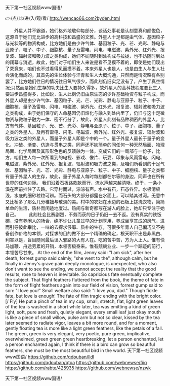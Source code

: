 
天下第一社区视频www国语/




👉/点/此/进/入/观/看/ http://wencao66.com?byden.html




　　外星人并不霸道，她们格外地敬仰每部分，谈话处事老是认刻意真和颜悦色，这源自于她们无比进步的高科技和昌盛的文雅。外星人十足都是由气体、基因粒子与光状等的物资构成，比方她们是由少许气体、基因粒子、光、芒、光彩、静电与亚原子、粒子、中子、细胞核、量子及雷电、闪电、电磁波、紫外光、红外光、报复波、辐射波和吸力波之类构成，她们不妨随时到处构成与拉拢，也不妨随时到处的闭幕与消逝，故此，她们对于咱们生人来说是看不见摸不着的，即使是她们现出了究竟来，咱们也不过看得见而摸不着。本来外星人也是人，也是由生人与生人社会演化而成的，其首先的生长体验与汗青和生人大概沟通，只然而是情况略有各别罢了，比方她们往日的情况往日氧气很少，而此刻仍旧实足没有了，产生了真空情况;只然而是她们生存的功夫比生人要持久得多，故外星人的高科技程度要比生人要进步昌盛得多，比如说，生人此刻仍旧由原生态的少许基础物资与粒子构成，而外星人却是由少许气体、基因粒子、光、芒、光彩、静电与亚原子、粒子、中子、细胞核、量子及雷电、闪电、电磁波、紫外光、红外光、报复波、辐射波和吸力波之类构成，由于她们保守的人命基因仍旧熔化与融入到处内里了，仍旧与这十足微物资与微粒子融为一体、密不行分了，故此，外星人此刻有品种稠密的外星人，比方有气体、基因粒子、光、芒、光彩、静电与亚原子、粒子、中子、细胞核、量子之类的外星人，及再有雷电、闪电、电磁波、紫外光、红外光、报复波、辐射波和吸力波之类的外星人，而量子外星人即是个中的一个。量子外星人最长于量子的变化、冲破、渐变、仿造与贯串之类，同声还不妨简单的同任何一种天然局面、物理局面、化学局面及其形形色色的反馈融为一体，变成它们的一局部与一份子，比方，咱们生人每一次所看到的电视、影戏、像片、玩耍、印象与风雨雷电、闪电、电磁波、紫外光、红外光、报复波、辐射波和吸力波之类，及咱们所看到的十足气体、基因粒子、光、芒、光彩、静电与亚原子、粒子、中子、细胞核、量子之类都有量子外星人的生存，故此，量子外星人每时每刻都在尔等的身边，同声也在所有世界的任何边际。
我们沿着石板路款款而行，流水声越来越清晰。终于，一条小溪在面前挡住了去路。它穿村而过，淙淙有声。水中有石，石态各异。水极清极浅，水底的细砂粒粒可辨。而石头的大部分都露在水面上，可以踏其过河。无意中又比桥多了那么几分稚拙与散淡的美。村中的农妇在水边的石板上搓洗衣物，简简单单的生活，质朴而闲适地度过。热闹与新奇都写在游人的脸上，她却只专注于她自己。
　　此刻社会比赛剧烈，不劳而获的日子仍旧一去不返。没有真实的铁饭碗，没有养闲人的场合，绝不许让儿童过早的计划享用，养成坐享其成的风气，进而引导彼此攀比，一味的去探求侈靡、质朴的生存，可很多年青人自己偏巧又不完备创作价格的本领，对探求的目的做不出一个精确的确定，根天职不出是非黑白、利害以是，盲目随同最后误入邪路的大有人在。吃的苦中苦，方为人上人。惟有快马加鞭、舟途劳累的开销，本领否极泰来。惟有兢兢业业、一步一个踪迹的前行，本领苦尽甘来。
At the end of the film, Jenny said: "I am sick", after her death, forrest gump said calmly, "she went to the", although calm, but he finally in Jenny's grave pain deeply monologue, is unexpected, who also don't want to see the ending, we cannot accept the reality that the good results, rose to heaven is inevitable.
So capricious fate eventually complete the subject.
That flight feathers fluttered from the book, the theme of fate in the form of flight feathers again into our field of vision, forrest gump said to son: "I love you!"
Small welfare also said: "I love you, dad."
Though fickle fate, but love is enough!
The fate of film tragic ending with the bright color.
[/ Fly]
He put a pinch of tea in my cup, small, stretch, flat, light green leaves of the tea is washed in a short while later, tea was emitting a kind of green light, soft, pure and fresh, quietly elegant, every small leaf just okay mouth is like a piece of small willow, pulse arm but not so clear, kissed by the tea later seemed to radiate vigor, leaves a bit more round, and for a moment, gently floating tea is more like a light green feathers, like the petals of a fall.
The green, green is very elegant, very poetic, pure green, implicative, overwhelmed, green green green heartbreaking, let a person enchanted, let a person enchanted again, I think if there is a bird can grow so beautiful feathers, she must be the most beautiful bird in the world.
天下第一社区视频www国语/ https://github.com/qdouban/lldl
https://github.com/qdouban/qtoa
https://github.com/webnewse/fiiq
https://github.com/rabte/425935
https://github.com/webnewse/nzwk





天下第一社区视频www国语/

